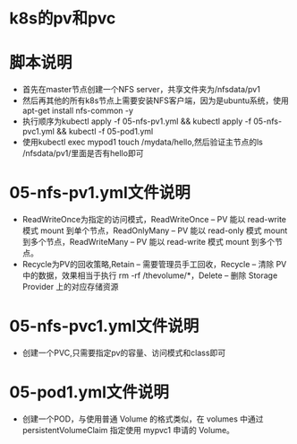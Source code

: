 # k8s的pv和pvc

脚本说明
===========

+ 首先在master节点创建一个NFS server，共享文件夹为/nfsdata/pv1
+ 然后再其他的所有k8s节点上需要安装NFS客户端，因为是ubuntu系统，使用apt-get install nfs-common -y
+ 执行顺序为kubectl apply -f 05-nfs-pv1.yml && kubectl apply -f 05-nfs-pvc1.yml && kubectl -f 05-pod1.yml 
+ 使用kubectl exec mypod1 touch /mydata/hello,然后验证主节点的ls /nfsdata/pv1/里面是否有hello即可 

05-nfs-pv1.yml文件说明
===========

+ ReadWriteOnce为指定的访问模式，ReadWriteOnce – PV 能以 read-write 模式 mount 到单个节点，ReadOnlyMany – PV 能以 read-only 模式 mount 到多个节点，ReadWriteMany – PV 能以 read-write 模式 mount 到多个节点。
+ Recycle为PV的回收策略,Retain – 需要管理员手工回收，Recycle – 清除 PV 中的数据，效果相当于执行 rm -rf /thevolume/*，Delete – 删除 Storage Provider 上的对应存储资源

05-nfs-pvc1.yml文件说明
===========

+ 创建一个PVC,只需要指定pv的容量、访问模式和class即可

05-pod1.yml文件说明
===========

+ 创建一个POD，与使用普通 Volume 的格式类似，在 volumes 中通过 persistentVolumeClaim 指定使用 mypvc1 申请的 Volume。
